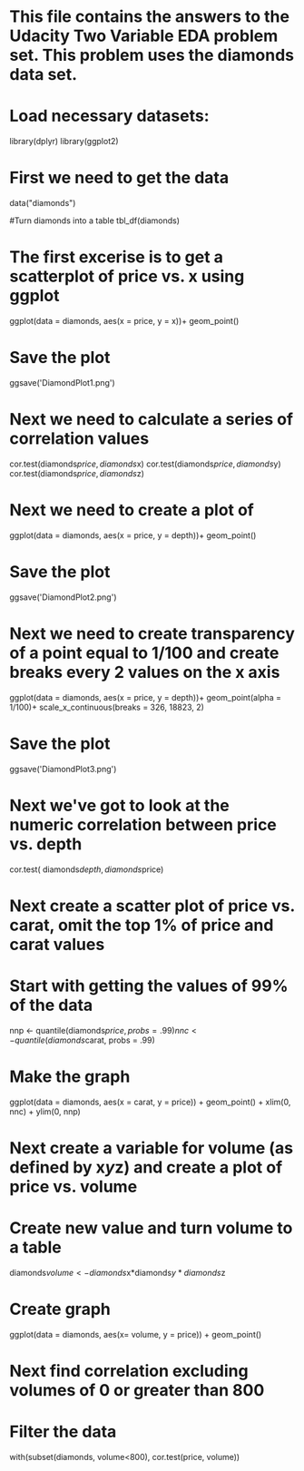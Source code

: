 # This file contains the answers to the Udacity Two Variable EDA problem set. This problem uses the diamonds data set. 

# Load necessary datasets:
library(dplyr)
library(ggplot2)

# First we need to get the data
data("diamonds")

#Turn diamonds into a table
tbl_df(diamonds)
# The first excerise is to get a scatterplot of price vs. x using ggplot
ggplot(data = diamonds, aes(x = price, y = x))+
  geom_point()

# Save the plot
ggsave('DiamondPlot1.png')

# Next we need to calculate a series of correlation values
cor.test(diamonds$price, diamonds$x)
cor.test(diamonds$price, diamonds$y)
cor.test(diamonds$price, diamonds$z)

# Next we need to create a plot of 
ggplot(data = diamonds, aes(x = price, y = depth))+
  geom_point()

# Save the plot
ggsave('DiamondPlot2.png')

# Next we need to create transparency of a point equal to 1/100 and create breaks every 2 values on the x axis
ggplot(data = diamonds, aes(x = price, y = depth))+
  geom_point(alpha = 1/100)+
  scale_x_continuous(breaks = 326, 18823, 2)

# Save the plot
ggsave('DiamondPlot3.png')

# Next we've got to look at the numeric correlation between price vs. depth
cor.test( diamonds$depth, diamonds$price)

# Next create a scatter plot of price vs. carat, omit the top 1% of price and carat values
# Start with getting the values of 99% of the data
nnp <- quantile(diamonds$price, probs = .99)
nnc <- quantile(diamonds$carat, probs = .99)

# Make the graph
ggplot(data = diamonds, aes(x = carat, y = price)) +
  geom_point() +
  xlim(0, nnc) +
  ylim(0, nnp)

# Next create a variable for volume (as defined by x*y*z) and create a plot of price vs. volume
# Create new value and turn volume to a table
diamonds$volume<- diamonds$x*diamonds$y*diamonds$z

# Create graph
ggplot(data = diamonds, aes(x= volume, y = price)) + 
  geom_point()

# Next find correlation excluding volumes of 0 or greater than 800
# Filter the data
with(subset(diamonds, volume<800), cor.test(price, volume))

       
         
         

